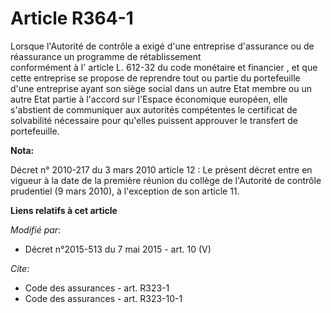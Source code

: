 # Article R364-1

Lorsque l'Autorité de contrôle a exigé d'une entreprise d'assurance ou de réassurance un programme de rétablissement    
         conformément à l' article L. 612-32 du code monétaire et financier , et que cette entreprise se propose de reprendre
tout ou partie du portefeuille d'une entreprise ayant son siège social dans un autre Etat membre ou un autre Etat partie à
l'accord sur l'Espace économique européen, elle s'abstient de communiquer aux autorités compétentes le certificat de
solvabilité nécessaire pour qu'elles puissent approuver le transfert de portefeuille.

**Nota:**

Décret n° 2010-217 du 3 mars 2010 article 12 : Le présent décret entre en vigueur à la date de la première réunion du collège
de l'Autorité de contrôle prudentiel (9 mars 2010), à l'exception de son article 11.

**Liens relatifs à cet article**

_Modifié par_:

  - Décret n°2015-513 du 7 mai 2015 - art. 10 (V)

_Cite_:

  - Code des assurances - art. R323-1
  - Code des assurances - art. R323-10-1
